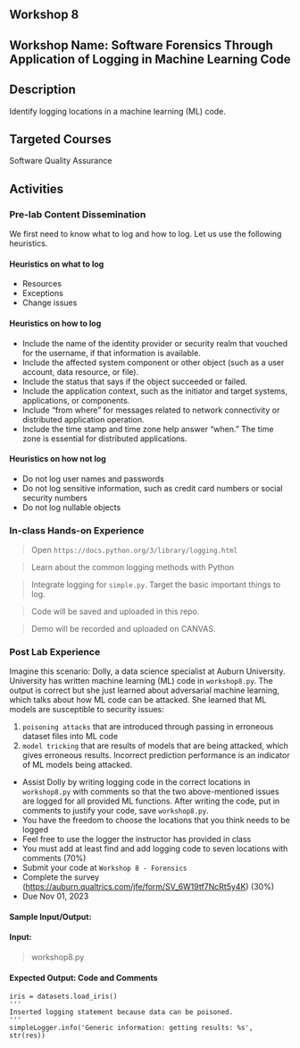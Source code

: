 ## Workshop 8

## Workshop Name: Software Forensics Through Application of Logging in Machine Learning Code 

## Description 

Identify logging locations in a machine learning (ML) code. 

## Targeted Courses 

Software Quality Assurance 

## Activities 

### Pre-lab Content Dissemination 

We first need to know what to log and how to log. Let us use the following heuristics. 


#### Heuristics on what to log

- Resources
- Exceptions 
- Change issues 


#### Heuristics on how to log

- Include the name of the identity provider or security realm that vouched for the username, if that information is available. 
- Include the affected system component or other object (such as a user account, data resource, or file). 
- Include the status that says if the object succeeded or failed. 
- Include the application context, such as the initiator and target systems, applications, or components. 
- Include “from where” for messages related to network connectivity or distributed application operation. 
- Include the time stamp and time zone help answer “when.” The time zone is essential for distributed applications.

#### Heuristics on how not log 

- Do not log user names and passwords 
- Do not log sensitive information, such as credit card numbers or social security numbers 
- Do not log nullable objects 



### In-class Hands-on Experience 

> Open `https://docs.python.org/3/library/logging.html` 

> Learn about the common logging methods with Python 

> Integrate logging for `simple.py`. Target the basic important things to log.  



> Code will be saved and uploaded in this repo. 

> Demo will be recorded and uploaded on CANVAS. 


### Post Lab Experience

Imagine this scenario: Dolly, a data science specialist at Auburn University. University has written machine learning (ML) code in `workshop8.py`. The output is correct but she just learned about adversarial machine learning, which talks about how ML code can be attacked. She learned that ML models are susceptible to security issues:  

1. `poisoning attacks` that are introduced through passing in erroneous dataset files into ML code 
2. `model tricking` that are results of models that are being attacked, which gives erroneous results. Incorrect prediction performance is an indicator of ML models being attacked.  

- Assist Dolly by writing logging code in the correct locations in `workshop8.py` with comments so that the two above-mentioned issues are logged for all provided ML functions. After writing the code, put in comments to justify your code, save `workshop8.py`. 
- You have the freedom to choose the locations that you think needs to be logged 
- Feel free to use the logger the instructor has provided in class 
- You must add at least find and add logging code to seven locations with comments (70%)
- Submit your code at `Workshop 8 - Forensics` 
- Complete the survey (https://auburn.qualtrics.com/jfe/form/SV_6W19tf7NcRt5y4K) (30%)
- Due Nov 01, 2023 


#### Sample Input/Output:

#### Input: 

> workshop8.py 

#### Expected Output: Code and Comments 

```
iris = datasets.load_iris()
'''
Inserted logging statement because data can be poisoned. 
'''
simpleLogger.info('Generic information: getting results: %s', str(res))       
```  